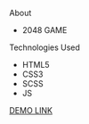 
About 

* 2048 GAME

Technologies Used

* HTML5
* CSS3 
* SCSS
* JS

[DEMO LINK](https://svyatoslavPy.github.io/2048-game/)

